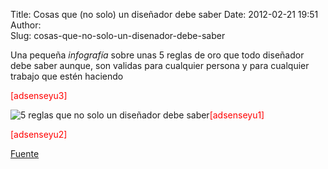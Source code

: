 Title: Cosas que (no solo) un diseñador debe saber
Date: 2012-02-21 19:51
Author:  
Slug: cosas-que-no-solo-un-disenador-debe-saber

Una pequeña *infografía* sobre unas 5 reglas de oro que todo diseñador
debe saber aunque, son validas para cualquier persona y para cualquier
trabajo que estén haciendo

<span style="color: #ff0000;">[adsenseyu3]</span>  

![](http://a6.sphotos.ak.fbcdn.net/hphotos-ak-ash4/408776_371696799514102_131902596826858_1696468_262158291_n.jpg "5 reglas que no solo un diseñador debe saber")<span style="color: #ff0000;">[adsenseyu1]</span>

<span style="color: #ff0000;">[adsenseyu2]</span>  

[Fuente](http://anriac.tumblr.com/post/16541067102/baesfk-reglas-de-oro "http://anriac.tumblr.com/post/16541067102/baesfk-reglas-de-oro")
